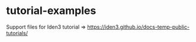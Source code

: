 # tutorial-examples
Support files for Iden3 tutorial => https://iden3.github.io/docs-temp-public-tutorials/ 
